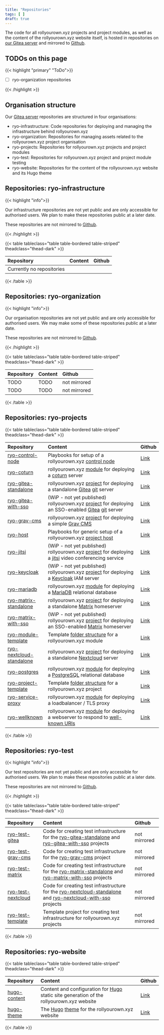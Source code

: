 ```yaml
---
title: "Repositories"
tags: [ ]
draft: true
---
```


The code for all rollyourown.xyz projects and project modules, as well as the content of the rollyourown.xyz website itself, is hosted in repositories on [our Gitea server](https://git.rollyourown.xyz/) and mirrored to [Github](https://github.com/rollyourown-xyz).

<!--more-->

## TODOs on this page

{{< highlight "primary" "ToDo">}}

- [ ] ryo-organization repositories

{{< /highlight >}}

## Organisation structure

Our [Gitea server](https://git.rollyourown.xyz/) repositories are structured in four organisations:

- ryo-infrastructure: Code repositories for deploying and managing the infrastructure behind rollyourown.xyz
- ryo-organization: Repositories for managing assets related to the rollyourown.xyz project organisation
- ryo-projects: Repositories for rollyourown.xyz projects and project modules
- ryo-test: Repositories for rollyourown.xyz project and project module testing
- ryo-website: Repositories for the content of the rollyourown.xyz website and its Hugo theme

## Repositories: ryo-infrastructure

{{< highlight "info">}}

Our infrastructure repositories are not yet public and are only accessible for authorised users. We plan to make these repositories public at a later date.

These repositories are not mirrored to [Github](https://github.com).

{{< /highlight >}}

{{< table tableclass="table table-bordered table-striped" theadclass="thead-dark" >}}

| Repository | Content | Github |
| :--------- | :------ | :----- |
| Currently no repositories |  |  |

{{< /table >}}

## Repositories: ryo-organization

{{< highlight "info">}}

Our organisation repositories are not yet public and are only accessible for authorised users. We may make some of these repositories public at a later date.

These repositories are not mirrored to [Github](https://github.com).

{{< /highlight >}}

{{< table tableclass="table table-bordered table-striped" theadclass="thead-dark" >}}

| Repository | Content | Github |
| :--------- | :------ | :----- |
| TODO | TODO | not mirrored |
| TODO | TODO | not mirrored |

{{< /table >}}

## Repositories: ryo-projects

{{< table tableclass="table table-bordered table-striped" theadclass="thead-dark" >}}

| Repository | Content | Github |
| :--------- | :------ | :----- |
| [ryo-control-node](https://git.rollyourown.xyz/ryo-projects/ryo-control-node) | Playbooks for setup of a rollyourown.xyz [control node](/rollyourown/projects/control_node/) | [Link](https://github.com/rollyourown-xyz/ryo-control-node) |
| [ryo-coturn](https://git.rollyourown.xyz/ryo-projects/ryo-coturn) | rollyourown.xyz [module](/rollyourown/project_modules/ryo-coturn/) for deploying a [coturn](https://github.com/coturn/coturn) server | [Link](https://github.com/rollyourown-xyz/ryo-coturn) |
| [ryo-gitea-standalone](https://git.rollyourown.xyz/ryo-projects/ryo-gitea-standalone) | rollyourown.xyz [project](/rollyourown/projects/single_server_projects/ryo-gitea/) for deploying a standalone [Gitea](https://gitea.io/) [git](https://git-scm.com/) server | [Link](https://github.com/rollyourown-xyz/ryo-gitea-standalone) |
| [ryo-gitea-with-sso](https://git.rollyourown.xyz/ryo-projects/ryo-gitea-with-sso) | (WiP - not yet published) rollyourown.xyz [project](/rollyourown/projects/single_server_projects/ryo-gitea/) for deploying an SSO-enabled [Gitea](https://gitea.io/) [git](https://git-scm.com/) server | [Link](https://github.com/rollyourown-xyz/ryo-gitea-with-sso) |
| [ryo-grav-cms](https://git.rollyourown.xyz/ryo-projects/ryo-grav-cms) | rollyourown.xyz [project](/rollyourown/projects/single_server_projects/ryo-grav-cms/) for deploying a simple [Grav CMS](https://getgrav.org/) | [Link](https://github.com/rollyourown-xyz/ryo-grav-cms) |
| [ryo-host](https://git.rollyourown.xyz/ryo-projects/ryo-host) | Playbooks for generic setup of a rollyourown.xyz [project host](/rollyourown/projects/host_server/) | [Link](https://github.com/rollyourown-xyz/ryo-host) |
| [ryo-jitsi](https://git.rollyourown.xyz/ryo-projects/ryo-jitsi) | (WiP - not yet published) rollyourown.xyz [project](/rollyourown/projects/single_server_projects/ryo-jitsi/) for deploying a [jitsi](https://jitsi.org/) video conferencing service | [Link](https://github.com/rollyourown-xyz/ryo-jitsi) |
| [ryo-keycloak](https://git.rollyourown.xyz/ryo-projects/ryo-keycloak) | (WiP - not yet published) rollyourown.xyz [project](/rollyourown/projects/single_server_projects/ryo-keycloak/) for deploying a [Keycloak](https://www.keycloak.org/) IAM server | [Link](https://github.com/rollyourown-xyz/ryo-keycloak) |
| [ryo-mariadb](https://git.rollyourown.xyz/ryo-projects/ryo-mariadb) | rollyourown.xyz [module](/rollyourown/project_modules/ryo-mariadb/) for deploying a [MariaDB](https://mariadb.org/) relational database | [Link](https://github.com/rollyourown-xyz/ryo-mariadb) |
| [ryo-matrix-standalone](https://git.rollyourown.xyz/ryo-projects/ryo-matrix-standalone) | rollyourown.xyz [project](/rollyourown/projects/single_server_projects/ryo-matrix/) for deploying a standalone [Matrix](https://matrix.org/) homeserver | [Link](https://github.com/rollyourown-xyz/ryo-matrix-standalone) |
| [ryo-matrix-with-sso](https://git.rollyourown.xyz/ryo-projects/ryo-matrix-with-sso) | (WiP - not yet published) rollyourown.xyz [project](/rollyourown/projects/single_server_projects/ryo-matrix/) for deploying an SSO-enabled [Matrix](https://matrix.org/) homeserver | [Link](https://github.com/rollyourown-xyz/ryo-matrix-with-sso) |
| [ryo-module-template](https://git.rollyourown.xyz/ryo-projects/ryo-module-template) | Template [folder structure](/collaborate/module_structure/) for a rollyourown.xyz module | [Link](https://github.com/rollyourown-xyz/ryo-module-template) |
| [ryo-nextcloud-standalone](https://git.rollyourown.xyz/ryo-projects/ryo-nextcloud-standalone) | rollyourown.xyz [project](/rollyourown/projects/single_server_projects/ryo-nextcloud/) for deploying a standalone [Nextcloud](https://nextcloud.com/) server | [Link](https://github.com/rollyourown-xyz/ryo-nextcloud-standalone) |
| [ryo-postgres](https://git.rollyourown.xyz/ryo-projects/ryo-postgres) | rollyourown.xyz [module](/rollyourown/project_modules/ryo-postgres/) for deploying a [PostgreSQL](https://www.postgresql.org/) relational database | [Link](https://github.com/rollyourown-xyz/ryo-postgres) |
| [ryo-project-template](https://git.rollyourown.xyz/ryo-projects/ryo-project-template) | Template [folder structure](/collaborate/project_structure/) for a rollyourown.xyz project | [Link](https://github.com/rollyourown-xyz/ryo-project-template) |
| [ryo-service-proxy](https://git.rollyourown.xyz/ryo-projects/ryo-service-proxy) | rollyourown.xyz [module](/rollyourown/project_modules/ryo-service-proxy/) for deploying a loadbalancer / TLS proxy | [Link](https://github.com/rollyourown-xyz/ryo-service-proxy) |
| [ryo-wellknown](https://git.rollyourown.xyz/ryo-projects/ryo-wellknown) | rollyourown.xyz [module](/rollyourown/project_modules/ryo-wellknown/) for deploying a webserver to respond to [well-known URIs](https://en.wikipedia.org/wiki/Well-known_URI) | [Link](https://github.com/rollyourown-xyz/ryo-wellknown) |

{{< /table >}}

## Repositories: ryo-test

{{< highlight "info">}}

Our test repositories are not yet public and are only accessible for authorised users. We plan to make these repositories public at a later date.

These repositories are not mirrored to [Github](https://github.com).

{{< /highlight >}}

{{< table tableclass="table table-bordered table-striped" theadclass="thead-dark" >}}

| Repository | Content | Github |
| :--------- | :------ | :----- |
| [ryo-test-gitea](https://git.rollyourown.xyz/ryo-test/ryo-test-gitea) | Code for creating test infrastructure for the [ryo-gitea-standalone](https://git.rollyourown.xyz/ryo-projects/ryo-gitea-standalone) and [ryo-gitea-with-sso](https://git.rollyourown.xyz/ryo-projects/ryo-gitea-with-sso) projects | not mirrored |
| [ryo-test-grav-cms](https://git.rollyourown.xyz/ryo-test/ryo-test-grav-cms) | Code for creating test infrastructure for the [ryo-grav-cms](https://git.rollyourown.xyz/ryo-projects/ryo-grav-cms) project | not mirrored |
| [ryo-test-matrix](https://git.rollyourown.xyz/ryo-test/ryo-test-matrix) | Code for creating test infrastructure for the [ryo-matrix-standalone](https://git.rollyourown.xyz/ryo-projects/ryo-matrix-standalone) and [ryo-matrix-with-sso](https://git.rollyourown.xyz/ryo-projects/ryo-matrix-with-sso) projects | not mirrored |
| [ryo-test-nextcloud](https://git.rollyourown.xyz/ryo-test/ryo-test-nextcloud) | Code for creating test infrastructure for the [ryo-nextcloud-standalone](https://git.rollyourown.xyz/ryo-projects/ryo-nextcloud-standalone) and [ryo-nextcloud-with-sso](https://git.rollyourown.xyz/ryo-projects/ryo-nextcloud-with-sso) projects | not mirrored |
| [ryo-test-template](https://git.rollyourown.xyz/ryo-test/ryo-test-template) | Template project for creating test infrastructure for rollyourown.xyz projects | not mirrored |

{{< /table >}}

## Repositories: ryo-website

{{< table tableclass="table table-bordered table-striped" theadclass="thead-dark" >}}

| Repository | Content | Github |
| :--------- | :------ | :----- |
| [hugo-content](https://git.rollyourown.xyz/ryo-website/hugo-content) | Content and configuration for [Hugo](https://gohugo.io/) static site generation of the rollyourown.xyz website | [Link](https://github.com/rollyourown-xyz/ryo-website-hugo-content) |
| [hugo-theme](https://git.rollyourown.xyz/ryo-website/hugo-theme) | The [Hugo](https://gohugo.io/) [theme](https://gohugo.io/hugo-modules/theme-components/) for the rollyourown.xyz website | [Link](https://github.com/rollyourown-xyz/ryo-website-hugo-theme) |

{{< /table >}}
